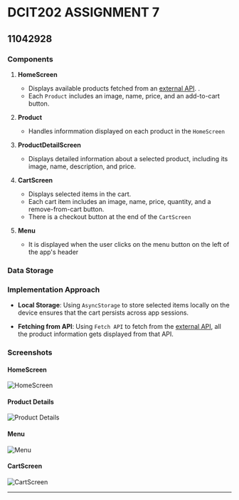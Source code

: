 # DCIT202 ASSIGNMENT 7

## 11042928


### Components

1. **HomeScreen**
   - Displays available products fetched from an [external API](https://fakestoreapi.com).
.
   - Each `Product` includes an image, name, price, and an add-to-cart button.

2. **Product**
   - Handles informmation displayed on each product in the `HomeScreen`

3. **ProductDetailScreen**
   - Displays detailed information about a selected product, including its image, name, description, and price.

4. **CartScreen**
   - Displays selected items in the cart.
   - Each cart item includes an image, name, price, quantity, and a remove-from-cart button.
   - There is a checkout button at the end of the `CartScreen`

5. **Menu**
   - It is displayed when the user clicks on the menu button on the left of the app's header


### Data Storage 



### Implementation Approach
- **Local Storage**: Using `AsyncStorage` to store selected items locally on the device ensures that the cart persists across app sessions.

- **Fetching from API**: Using `Fetch API` to fetch from the [external API](https://fakestoreapi.com), all the product information gets displayed from that API.

### Screenshots 
#### HomeScreen

![HomeScreen](my-app/assets/screenshots/s1.png)

#### Product Details

![Product Details](my-app/assets/screenshots/s1.png)

#### Menu

![Menu](my-app/assets/screenshots/s1.png)

#### CartScreen

![CartScreen](my-app/assets/screenshots/s1.png)

---